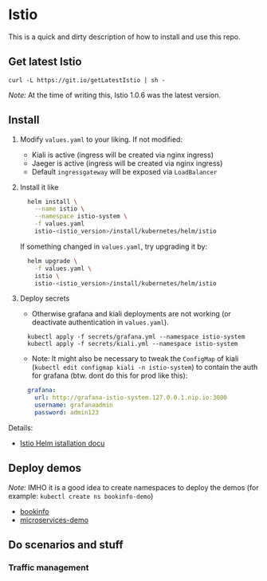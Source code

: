 # Istio

This is a quick and dirty description of how to install and use this repo.

## Get latest Istio

`curl -L https://git.io/getLatestIstio | sh -`

*Note:* At the time of writing this, Istio 1.0.6 was the latest version.

## Install

1) Modify `values.yaml` to your liking. If not modified:
    * Kiali is active (ingress will be created via nginx ingress)
    * Jaeger is active (ingress will be created via nginx ingress)
    * Default `ingressgateway` will be exposed via `LoadBalancer`

1) Install it like

    ```bash
      helm install \
        --name istio \
        --namespace istio-system \
        -f values.yaml
        istio-<istio_version>/install/kubernetes/helm/istio
    ```

    If something changed in `values.yaml`, try upgrading it by:

    ```bash
      helm upgrade \
        -f values.yaml \
        istio \
        istio-<istio_version>/install/kubernetes/helm/istio
    ```

1) Deploy secrets

    * Otherwise grafana and kiali deployments are not working (or deactivate authentication in `values.yaml`).

    ```shell
      kubectl apply -f secrets/grafana.yml --namespace istio-system
      kubectl apply -f secrets/kiali.yml --namespace istio-system
    ```

    * Note: It might also be necessary to tweak the `ConfigMap` of kiali (`kubectl edit configmap kiali -n istio-system`) to contain the auth for grafana (btw. dont do this for prod like this):

    ```yaml
      grafana:
        url: http://grafana-istio-system.127.0.0.1.nip.io:3000
        username: grafanaadmin
        password: admin123
    ```

Details:

* [Istio Helm istallation docu](https://istio.io/docs/setup/kubernetes/helm-install/)

## Deploy demos

*Note:* IMHO it is a good idea to create namespaces to deploy the demos (for example: `kubectl create ns bookinfo-demo`)

* [bookinfo](https://istio.io/docs/examples/bookinfo/)
* [microservices-demo](https://github.com/GoogleCloudPlatform/microservices-demo)

## Do scenarios and stuff

### Traffic management


```
```